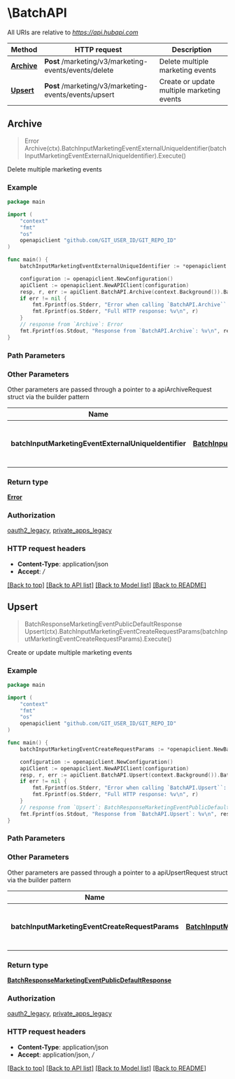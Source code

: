 # \BatchAPI

All URIs are relative to *https://api.hubapi.com*

Method | HTTP request | Description
------------- | ------------- | -------------
[**Archive**](BatchAPI.md#Archive) | **Post** /marketing/v3/marketing-events/events/delete | Delete multiple marketing events
[**Upsert**](BatchAPI.md#Upsert) | **Post** /marketing/v3/marketing-events/events/upsert | Create or update multiple marketing events



## Archive

> Error Archive(ctx).BatchInputMarketingEventExternalUniqueIdentifier(batchInputMarketingEventExternalUniqueIdentifier).Execute()

Delete multiple marketing events



### Example

```go
package main

import (
	"context"
	"fmt"
	"os"
	openapiclient "github.com/GIT_USER_ID/GIT_REPO_ID"
)

func main() {
	batchInputMarketingEventExternalUniqueIdentifier := *openapiclient.NewBatchInputMarketingEventExternalUniqueIdentifier([]openapiclient.MarketingEventExternalUniqueIdentifier{*openapiclient.NewMarketingEventExternalUniqueIdentifier("ExternalAccountId_example", "ExternalEventId_example", int32(123))}) // BatchInputMarketingEventExternalUniqueIdentifier | The details of the marketing events to delete

	configuration := openapiclient.NewConfiguration()
	apiClient := openapiclient.NewAPIClient(configuration)
	resp, r, err := apiClient.BatchAPI.Archive(context.Background()).BatchInputMarketingEventExternalUniqueIdentifier(batchInputMarketingEventExternalUniqueIdentifier).Execute()
	if err != nil {
		fmt.Fprintf(os.Stderr, "Error when calling `BatchAPI.Archive``: %v\n", err)
		fmt.Fprintf(os.Stderr, "Full HTTP response: %v\n", r)
	}
	// response from `Archive`: Error
	fmt.Fprintf(os.Stdout, "Response from `BatchAPI.Archive`: %v\n", resp)
}
```

### Path Parameters



### Other Parameters

Other parameters are passed through a pointer to a apiArchiveRequest struct via the builder pattern


Name | Type | Description  | Notes
------------- | ------------- | ------------- | -------------
 **batchInputMarketingEventExternalUniqueIdentifier** | [**BatchInputMarketingEventExternalUniqueIdentifier**](BatchInputMarketingEventExternalUniqueIdentifier.md) | The details of the marketing events to delete | 

### Return type

[**Error**](Error.md)

### Authorization

[oauth2_legacy](../README.md#oauth2_legacy), [private_apps_legacy](../README.md#private_apps_legacy)

### HTTP request headers

- **Content-Type**: application/json
- **Accept**: */*

[[Back to top]](#) [[Back to API list]](../README.md#documentation-for-api-endpoints)
[[Back to Model list]](../README.md#documentation-for-models)
[[Back to README]](../README.md)


## Upsert

> BatchResponseMarketingEventPublicDefaultResponse Upsert(ctx).BatchInputMarketingEventCreateRequestParams(batchInputMarketingEventCreateRequestParams).Execute()

Create or update multiple marketing events



### Example

```go
package main

import (
	"context"
	"fmt"
	"os"
	openapiclient "github.com/GIT_USER_ID/GIT_REPO_ID"
)

func main() {
	batchInputMarketingEventCreateRequestParams := *openapiclient.NewBatchInputMarketingEventCreateRequestParams([]openapiclient.MarketingEventCreateRequestParams{*openapiclient.NewMarketingEventCreateRequestParams("ExternalAccountId_example", "EventOrganizer_example", "ExternalEventId_example", "EventName_example")}) // BatchInputMarketingEventCreateRequestParams | The details of the marketing events to upsert

	configuration := openapiclient.NewConfiguration()
	apiClient := openapiclient.NewAPIClient(configuration)
	resp, r, err := apiClient.BatchAPI.Upsert(context.Background()).BatchInputMarketingEventCreateRequestParams(batchInputMarketingEventCreateRequestParams).Execute()
	if err != nil {
		fmt.Fprintf(os.Stderr, "Error when calling `BatchAPI.Upsert``: %v\n", err)
		fmt.Fprintf(os.Stderr, "Full HTTP response: %v\n", r)
	}
	// response from `Upsert`: BatchResponseMarketingEventPublicDefaultResponse
	fmt.Fprintf(os.Stdout, "Response from `BatchAPI.Upsert`: %v\n", resp)
}
```

### Path Parameters



### Other Parameters

Other parameters are passed through a pointer to a apiUpsertRequest struct via the builder pattern


Name | Type | Description  | Notes
------------- | ------------- | ------------- | -------------
 **batchInputMarketingEventCreateRequestParams** | [**BatchInputMarketingEventCreateRequestParams**](BatchInputMarketingEventCreateRequestParams.md) | The details of the marketing events to upsert | 

### Return type

[**BatchResponseMarketingEventPublicDefaultResponse**](BatchResponseMarketingEventPublicDefaultResponse.md)

### Authorization

[oauth2_legacy](../README.md#oauth2_legacy), [private_apps_legacy](../README.md#private_apps_legacy)

### HTTP request headers

- **Content-Type**: application/json
- **Accept**: application/json, */*

[[Back to top]](#) [[Back to API list]](../README.md#documentation-for-api-endpoints)
[[Back to Model list]](../README.md#documentation-for-models)
[[Back to README]](../README.md)

